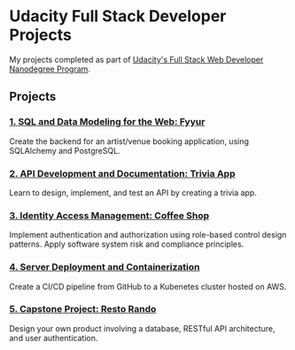 # Udacity Full Stack Developer Projects

My projects completed as part of [Udacity's Full Stack Web Developer Nanodegree Program](https://www.udacity.com/course/full-stack-web-developer-nanodegree--nd0044).

## Projects

### [1. SQL and Data Modeling for the Web: Fyyur](https://github.com/thekakkun/fyyur)

Create the backend for an artist/venue booking application, using SQLAlchemy and PostgreSQL.

### [2. API Development and Documentation: Trivia App](https://github.com/thekakkun/trivia_app)

Learn to design, implement, and test an API by creating a trivia app.

### [3. Identity Access Management: Coffee Shop](https://github.com/thekakkun/coffee_shop)

Implement authentication and authorization using role-based control design patterns. Apply software system risk and compliance principles.

### [4. Server Deployment and Containerization](https://github.com/thekakkun/cicd/)

Create a CI/CD pipeline from GitHub to a Kubenetes cluster hosted on AWS.

### [5. Capstone Project: Resto Rando](https://github.com/thekakkun/resto_rando)

Design your own product involving a database, RESTful API architecture, and user authentication.
